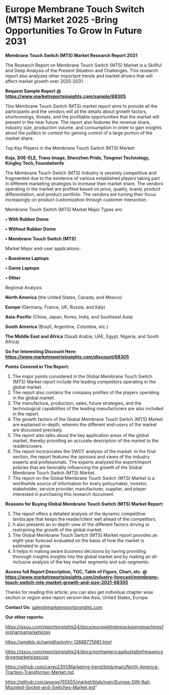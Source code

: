  # Europe Membrane Touch Switch (MTS) Market 2025 -Bring Opportunities To Grow In Future 2031

<strong>Membrane Touch Switch (MTS) Market Research Report 2031</strong>

The Research Report on Membrane Touch Switch (MTS) Market is a Skillful and Deep Analysis of the Present Situation and Challenges. This research report also analyzes other important trends and market drivers that will affect market growth over 2025-2031.

<strong>Request Sample Report @ <a href=https://www.marketreportsinsights.com/sample/68305>https://www.marketreportsinsights.com/sample/68305</a></strong>

This Membrane Touch Switch (MTS) market report aims to provide all the participants and the vendors will all the details about growth factors, shortcomings, threats, and the profitable opportunities that the market will present in the near future. The report also features the revenue share, industry size, production volume, and consumption in order to gain insights about the politics to contest for gaining control of a large portion of the market share.

Top Key Players in the Membrane Touch Switch (MTS) Market:

<strong>Koja, SOE-ELE, Trans Image, Shenzhen Pride, Tongmei Technology, Kingley Tech, Foundationfe</strong>

The Membrane Touch Switch (MTS) Industry is severely competitive and fragmented due to the existence of various established players taking part in different marketing strategies to increase their market share. The vendors operating in the market are profiled based on price, quality, brand, product differentiation, and product portfolio. The vendors are turning their focus increasingly on product customization through customer interaction.

Membrane Touch Switch (MTS) Market Major Types are:

<strong>• With Rubber Dome

• Without Rubber Dome

• Membrane Touch Switch (MTS)</strong>

Market Major end-user applications :

<strong>• Bussiness Laptops

• Game Laptops

• Other</strong>

Regional Analysis

</u><strong><b>North America</b></strong> (the United States, Canada, and Mexico)

<strong><b>Europe </b></strong>(Germany, France, UK, Russia, and Italy)

<strong><b>Asia-Pacific</b></strong> (China, Japan, Korea, India, and Southeast Asia)

<strong><b>South America</b></strong> (Brazil, Argentina, Colombia, etc.)

<strong><b>The Middle East and Africa</b></strong> (Saudi Arabia, UAE, Egypt, Nigeria, and South Africa)

<strong>Go For Interesting Discount Here: <a href=https://www.marketreportsinsights.com/discount/68305>https://www.marketreportsinsights.com/discount/68305</a></strong>

<strong>Points Covered in The Report:</strong>
<ol>
  <li>The major points considered in the Global Membrane Touch Switch (MTS) Market report include the leading competitors operating in the global market.</li>
  <li>The report also contains the company profiles of the players operating in the global market.</li>
  <li>The manufacture, production, sales, future strategies, and the technological capabilities of the leading manufacturers are also included in the report.</li>
  <li>The growth factors of the Global Membrane Touch Switch (MTS) Market are explained in-depth, wherein the different end-users of the market are discussed precisely.</li>
  <li>The report also talks about the key application areas of the global market, thereby providing an accurate description of the market to the readers/users.</li>
  <li>The report incorporates the SWOT analysis of the market. In the final section, the report features the opinions and views of the industry experts and professionals. The experts analyzed the export/import policies that are favorably influencing the growth of the Global Membrane Touch Switch (MTS) Market.</li>
  <li>The report on the Global Membrane Touch Switch (MTS) Market is a worthwhile source of information for every policymaker, investor, stakeholder, service provider, manufacturer, supplier, and player interested in purchasing this research document.</li>
</ol>
<strong>Reasons for Buying Global Membrane Touch Switch (MTS) Market Report:</strong>

<ol>
  <li>The report offers a detailed analysis of the dynamic competitive landscape that keeps the reader/client well ahead of the competitors.</li>
  <li>It also presents an in-depth view of the different factors driving or restraining the growth of the global market.</li>
  <li>The Global Membrane Touch Switch (MTS) Market report provides an eight-year forecast evaluated on the basis of how the market is estimated to grow.</li>
  <li>It helps in making aware business decisions by having providing thorough insights insights into the global market and by making an all-inclusive analysis of the key market segments and sub-segments.</li>
</ol>
<strong>Access full Report Description, TOC, Table of Figure, Chart, etc. @ <a href=https://www.marketreportsinsights.com/industry-forecast/membrane-touch-switch-mts-market-growth-and-size-2021-68305>https://www.marketreportsinsights.com/industry-forecast/membrane-touch-switch-mts-market-growth-and-size-2021-68305</a></strong>


Thanks for reading this article; you can also get individual chapter wise section or region wise report version like Asia, United States, Europe.

<strong>Contact Us:</strong>
sales@marketreportsinsights.com

<strong>Our other reports:</strong>

<a href=https://issuu.com/reportsinsights24/docs/europeblisterpackagingmachinesforpharmamarketsizes>https://issuu.com/reportsinsights24/docs/europeblisterpackagingmachinesforpharmamarketsizes</a>

<a href=https://ameblo.jp/samidha/entry-12886775661.html>https://ameblo.jp/samidha/entry-12886775661.html</a>

<a href=https://issuu.com/reportsinsights24/docs/northamericaadjustablefrequencydrivemarketsizescop>https://issuu.com/reportsinsights24/docs/northamericaadjustablefrequencydrivemarketsizescop</a>

<a href=https://github.com/cargo2301/Marketing-trend/blob/main/North-America-Traction-Transformer-Market.md>https://github.com/cargo2301/Marketing-trend/blob/main/North-America-Traction-Transformer-Market.md</a>

<a href=https://github.com/anurag765555/market/blob/main/Europe-DIN-Rail-Mounted-Socket-and-Switches-Market.md>https://github.com/anurag765555/market/blob/main/Europe-DIN-Rail-Mounted-Socket-and-Switches-Market.md</a>"
